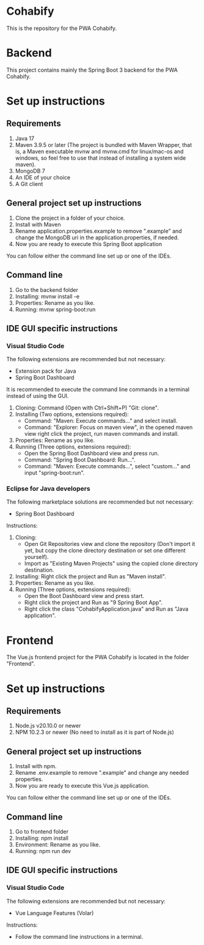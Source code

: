 # Cohabify
This is the repository for the PWA Cohabify.

# Backend
This project contains mainly the Spring Boot 3 backend for the PWA Cohabify.

# Set up instructions

## Requirements

1. Java 17
2. Maven  3.9.5 or later (The project is bundled with Maven Wrapper, that is, a Maven executable mvnw and mvnw.cmd for linux/mac-os and windows, so feel free to use that instead of installing a system wide maven).
3. MongoDB 7
3. An IDE of your choice
4. A Git client

## General project set up instructions

1. Clone the project in a folder of your choice.
2. Install with Maven
3. Rename application.properties.example to remove ".example" and change the MongoDB uri in the application.properties, if needed.
4. Now you are ready to execute this Spring Boot application

You can follow either the command line set up or one of the IDEs.

## Command line

1. Go to the backend folder
2. Installing: mvnw install -e
3. Properties: Rename as you like.
4. Running: mvnw spring-boot:run

## IDE GUI specific instructions

### Visual Studio Code

The following extensions are recommended but not necessary:
- Extension pack for Java
- Spring Boot Dashboard

It is recommended to execute the command line commands in a terminal instead of using the GUI.

1. Cloning: Command (Open with Ctrl+Shift+P) "Git: clone".
2. Installing (Two options, extensions required):  
    - Command: "Maven: Execute commands..." and select install.
    - Command: "Explorer: Focus on maven view", in the opened maven view right click the project, run maven commands and install.
3. Properties: Rename as you like.
4. Running (Three options, extensions required):  
    - Open the Spring Boot Dashboard view and press run.
    - Command: "Spring Boot Dashboard: Run...".
    - Command: "Maven: Execute commands...", select "custom..." and input "spring-boot:run".

### Eclipse for Java developers

The following marketplace solutions are recommended but not necessary:
- Spring Boot Dashboard

Instructions: 
1. Cloning:  
    - Open Git Repositories view and clone the repository (Don't import it yet, but copy the clone directory destination or set one different yourself).
    - Import as "Existing Maven Projects" using the copied clone directory destination.
2. Installing: Right click the project and Run as "Maven install".
3. Properties: Rename as you like.
4. Running (Three options, extensions required):  
    - Open the Boot Dashboard view and press start.
    - Right click the project and Run as "9 Spring Boot App".
    - Right click the class "CohabifyApplication.java" and Run as "Java application".

# Frontend
The Vue.js frontend project for the PWA Cohabify is located in the folder "Frontend".

# Set up instructions

## Requirements

1. Node.js v20.10.0 or newer
2. NPM 10.2.3 or newer (No need to install as it is part of Node.js)

## General project set up instructions

1. Install with npm.
2. Rename .env.example to remove ".example" and change any needed properties.
3. Now you are ready to execute this Vue.js application.

You can follow either the command line set up or one of the IDEs.

## Command line

1. Go to frontend folder
2. Installing: npm install
3. Environment: Rename as you like.
4. Running: npm run dev

## IDE GUI specific instructions

### Visual Studio Code

The following extensions are recommended but not necessary:
- Vue Language Features (Volar)

Instructions:
- Follow the command line instructions in a terminal.

